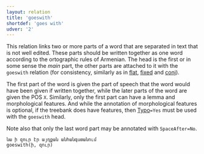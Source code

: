 ```yaml
---
layout: relation
title: 'goeswith'
shortdef: 'goes with'
udver: '2'
---
```


This relation links two or more parts of a word that are separated in text that is not well edited.
These parts should be written together as one word according to the ortographic rules of Armenian.
The head is the first or in some sense the _main_ part, the other parts are attached to it with the `goeswith` relation (for consistency, similarly as in [flat](), [fixed]() and [conj]()).

The first part of the word is given the part of speech that the word would have been given if written together,
while the later parts of the word are given the POS `X`. Similarly, only the first part can have a lemma
and morphological features. And while the annotation of morphological features is optional, if the treebank
does have features, then [Typo]()`=Yes` must be used with the `goeswith` head.

Note also that only the last word part may be annotated with `SpaceAfter=No`.

~~~ sdparse
նա ի զուր էր այդքան անհանգստանում
goeswith(ի, զուր)
~~~
<!-- Interlanguage links updated Ne 5. května 2024, 18:21:16 CEST -->
